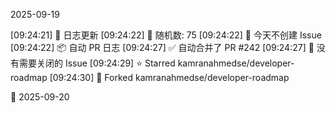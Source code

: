 2025-09-19

[09:24:21] 🌱 日志更新
[09:24:22] 🎲 随机数: 75
[09:24:22] 🌿 今天不创建 Issue
[09:24:22] 📦 自动 PR 日志
[09:24:27] ✅ 自动合并了 PR #242
[09:24:27] 🎉 没有需要关闭的 Issue
[09:24:29] ⭐ Starred kamranahmedse/developer-roadmap
[09:24:30] 🍴 Forked kamranahmedse/developer-roadmap

🌙 2025-09-20

